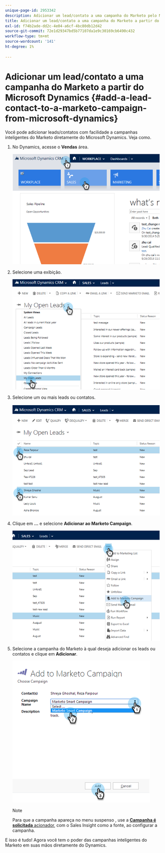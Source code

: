 ```yaml
---
unique-page-id: 2953342
description: Adicionar um lead/contato a uma campanha do Marketo pelo Microsoft Dynamics - Documentos do Marketo - Documentação do produto
title: Adicionar um lead/contato a uma campanha do Marketo a partir do Microsoft Dynamics
exl-id: f74b2ade-dd2c-4e04-a6cf-4bc80db12d42
source-git-commit: 72e1d29347bd5b77107da1e9c30169cb6490c432
workflow-type: tm+mt
source-wordcount: '141'
ht-degree: 1%

---
```


# Adicionar um lead/contato a uma campanha do Marketo a partir do Microsoft Dynamics {#add-a-lead-contact-to-a-marketo-campaign-from-microsoft-dynamics}

Você pode adicionar leads/contatos com facilidade a campanhas inteligentes do Marketo diretamente do Microsoft Dynamics. Veja como.

1. No Dynamics, acesse o **Vendas** área.

   ![](assets/image2014-10-20-12-3a9-3a56.png)

1. Selecione uma exibição.

   ![](assets/image2014-10-20-12-3a10-3a6.png)

1. Selecione um ou mais leads ou contatos.

   ![](assets/image2014-10-20-12-3a10-3a19.png)

1. Clique em **...** e selecione **Adicionar ao Marketo Campaign**.

   ![](assets/image2014-10-20-12-3a10-3a31.png)

1. Selecione a campanha do Marketo à qual deseja adicionar os leads ou contatos e clique em **Adicionar**.

   ![](assets/image2014-10-20-12-3a10-3a42.png)

   >[!NOTE]
   >
   >Para que a campanha apareça no menu suspenso , use a  [**Campanha é solicitada** acionador](/help/marketo/product-docs/core-marketo-concepts/smart-campaigns/using-smart-campaigns/setting-up-a-trigger-smart-campaign-for-sales-using-campaign-is-requested.md), com o Sales Insight como a fonte, ao configurar a campanha.

E isso é tudo! Agora você tem o poder das campanhas inteligentes do Marketo em suas mãos diretamente do Dynamics.

